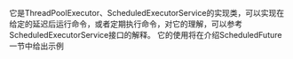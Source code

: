 它是ThreadPoolExecutor、ScheduledExecutorService的实现类，可以实现在给定的延迟后运行命令，或者定期执行命令，对它的理解，可以参考ScheduledExecutorService接口的解释。
它的使用将在介绍ScheduledFuture一节中给出示例